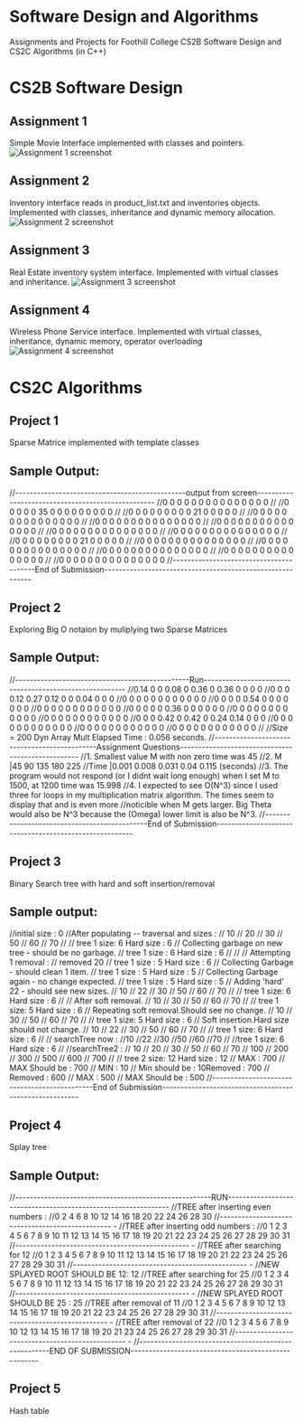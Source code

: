 # Software Design and Algorithms
Assignments and Projects for Foothill College CS2B Software Design and CS2C Algorithms (in C++)

# CS2B Software Design
## Assignment 1
Simple Movie Interface implemented with classes and pointers.
<img src='Assignment_1.PNG' title='Assignment 1 screenshot' alt='Assignment 1 screenshot' />

## Assignment 2
Inventory interface reads in product_list.txt and inventories objects. Implemented with classes, inheritance and dynamic memory allocation.
<img src='Assignment_2.PNG' title='Assignment 2 screenshot' alt='Assignment 2 screenshot' />

## Assignment 3
Real Estate inventory system interface. Implemented with virtual classes and inheritance.
<img src='Assignment_3.PNG' title='Assignment 3 screenshot' alt='Assignment 3 screenshot' />

## Assignment 4
Wireless Phone Service interface. Implemented with virtual classes, inheritance, dynamic memory, operator overloading
<img src='Assignment_4.PNG' title='Assignment 4 screenshot' alt='Assignment 4 screenshot' />

# CS2C Algorithms
## Project 1
Sparse Matrice implemented with template classes
## Sample Output:
//-----------------------------------------------output from screen--------------------------------------------------
//0       0       0       0       0       0       0       0       0       0       0       0       0       0       0
//
//0       0       0       0       0       35      0       0       0       0       0       0       0       0       0
//
//0       0       0       0       0       0       0       0       0       21      0       0       0       0       0
//
//0       0       0       0       0       0       0       0       0       0       0       0       0       0       0
//
//0       0       0       0       0       0       0       0       0       0       0       0       0       0       0
//
//0       0       0       0       0       0       0       0       0       0       0       0       0       0       0
//
//0       0       0       0       0       0       0       0       0       0       0       0       0       0       0
//
//0       0       0       0       0       0       0       0       0       0       0       0       0       0       0
//
//0       0       0       0       0       0       0       0       0       21      0       0       0       0       0
//
//0       0       0       0       0       0       0       0       0       0       0       0       0       0       0
//
//0       0       0       0       0       0       0       0       0       0       0       0       0       0       0
//
//0       0       0       0       0       0       0       0       0       0       0       0       0       0       0
//
//0       0       0       0       0       0       0       0       0       0       0       0       0       0       0
//
//0       0       0       0       0       0       0       0       0       0       0       0       0       0       0
//----------------------------------------End of Submission----------------------------------------------------------

## Project 2
Exploring Big O notaion by muliplying two Sparse Matrices
## Sample Output:
//------------------------------------------------Run--------------------------------------------------------
//0.14    0       0       0.08    0       0.36    0       0.36    0       0       0       0
//0       0       0       0.12    0.27    0.12    0       0       0.04    0       0       0
//0       0       0       0       0       0       0       0       0       0       0       0
//0       0       0       0       0.54    0       0       0       0       0       0       0
//0       0       0       0       0       0       0       0       0       0       0       0
//0       0       0       0       0       0.36    0       0       0       0       0       0
//0       0       0       0       0       0       0       0       0       0       0       0
//0       0       0       0       0       0       0       0       0       0       0       0
//0       0       0       0.42    0       0.42    0       0.24    0.14    0       0       0
//0       0       0       0       0       0       0       0       0       0       0       0
//0       0       0       0       0       0       0       0       0       0       0       0
//0       0       0       0       0       0       0       0       0       0       0       0
//
//Size = 200 Dyn Array Mult Elapsed Time : 0.056 seconds.
//---------------------------------------------Assignment Questions--------------------------------------------------
//1. Smallest value M with non zero time was 45
//2. M |45      90      135     180    225
//Time |0.001   0.008   0.031   0.04   0.115 (seconds)
//3. The program would not respond (or I didnt wait long enough) when I set M to 1500, at 1200 time was 15.998
//4. I expected to see O(N^3) since I used three for loops in my multiplication matrix algorithm. The times seem to display that and is even more 
//noticible when M gets larger. Big Theta would also be N^3 because the (Omega) lower limit is also be N^3.
//---------------------------------------------End of Submission-------------------------------------------------------

## Project 3
Binary Search tree with hard and soft insertion/removal
## Sample output:
//initial size : 0
//After populating -- traversal and sizes :
//   10
//   20
//   30
//   50
//   60
//   70
//
//   tree 1 size: 6  Hard size : 6
//   Collecting garbage on new tree - should be no garbage.
//   tree 1 size : 6  Hard size : 6
//
//
//   Attempting 1 removal :
//   removed 20
//   tree 1 size : 5  Hard size : 6
//   Collecting Garbage - should clean 1 item.
//   tree 1 size : 5  Hard size : 5
//   Collecting Garbage again - no change expected.
//   tree 1 size : 5  Hard size : 5
//   Adding 'hard' 22 - should see new sizes.
//   10
//   22
//   30
//   50
//   60
//   70
//
//   tree 1 size: 6  Hard size : 6
//
//   After soft removal.
//   10
//   30
//   50
//   60
//   70
//
//   tree 1 size: 5  Hard size : 6
//   Repeating soft removal.Should see no change.
//   10
//   30
//   50
//   60
//   70
//
//   tree 1 size: 5  Hard size : 6
//   Soft insertion.Hard size should not change.
//   10
//   22
//   30
//   50
//   60
//   70
//
//   tree 1 size: 6  Hard size : 6
//
//   searchTree now :
//10
//22
//30
//50
//60
//70
//
//tree 1 size: 6  Hard size : 6
//
//searchTree2 :
//   10
//   20
//   30
//   50
//   60
//   70
//   100
//   200
//   300
//   500
//   600
//   700
//
//   tree 2 size: 12  Hard size : 12
//   MAX : 700
//   MAX Should be : 700
//   MIN : 10
//   Min should be : 10Removed : 700
//   Removed : 600
//   MAX : 500
//   MAX Should be : 500
//---------------------------------------------End of Submission-------------------------------------------------------

## Project 4
Splay tree
## Sample Output:
//------------------------------------------------------RUN--------------------------------------------------------------
//TREE after inserting even numbers :
//0 2 4 6 8 10 12 14 16 18 20 22 24 26 28 30
//------------------------------------------------ -
//TREE after inserting odd numbers :
//0 1 2 3 4 5 6 7 8 9 10 11 12 13 14 15 16 17 18 19 20 21 22 23 24 25 26 27 28 29 30 31
//------------------------------------------------ -
//TREE after searching for 12
//0 1 2 3 4 5 6 7 8 9 10 11 12 13 14 15 16 17 18 19 20 21 22 23 24 25 26 27 28 29 30 31
//------------------------------------------------ -
//NEW SPLAYED ROOT SHOULD BE 12: 12
//TREE after searching for 25
//0 1 2 3 4 5 6 7 8 9 10 11 12 13 14 15 16 17 18 19 20 21 22 23 24 25 26 27 28 29 30 31
//------------------------------------------------ -
//NEW SPLAYED ROOT SHOULD BE 25 : 25
//TREE after removal of 11
//0 1 2 3 4 5 6 7 8 9 10 12 13 14 15 16 17 18 19 20 21 22 23 24 25 26 27 28 29 30 31
//------------------------------------------------ -
//TREE after removal of 22
//0 1 2 3 4 5 6 7 8 9 10 12 13 14 15 16 17 18 19 20 21 23 24 25 26 27 28 29 30 31
//------------------------------------------------ -
//-----------------------------------------------------END OF SUBMISSION----------------------------------------------------

## Project 5
Hash table










